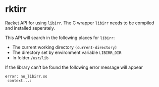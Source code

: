 # rktirr

Racket API for using `libirr`. The C wrapper `libirr` needs to be compiled and installed seperately. 

This API will search in the following places for `libirr`:

* The current working directory `(current-directory)`
* The directory set by environment variable `LIBIRR_DIR`
* In folder `/usr/lib`

If the library can't be found the following error message will appear

```
error: no_libirr.so
 context...:
```
